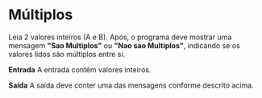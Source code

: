# Múltiplos
Leia 2 valores inteiros (A e B). Após, o programa deve mostrar uma mensagem **"Sao Multiplos"** ou **"Nao sao Multiplos"**, indicando se os valores lidos são múltiplos entre si.

**Entrada**
A entrada contém valores inteiros.

**Saída**
A saída deve conter uma das mensagens conforme descrito acima.